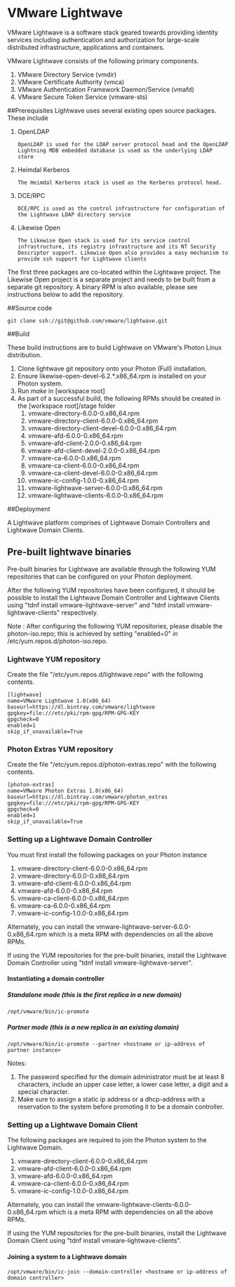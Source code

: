 # VMware Lightwave

VMware Lightwave is a software stack geared towards providing identity services including authentication and authorization for large-scale distributed infrastructure, applications and containers.

VMware Lightwave consists of the following primary components.

1. VMware Directory Service (vmdir)
2. VMware Certificate Authority (vmca)
3. VMware Authentication Framework Daemon/Service (vmafd)
4. VMware Secure Token Service (vmware-sts)

##Prerequisites
Lightwave uses several existing open source packages. These include

1. OpenLDAP

   ```
   OpenLDAP is used for the LDAP server protocol head and the OpenLDAP Lightning MDB embedded database is used as the underlying LDAP store
   ```

2. Heimdal Kerberos

   ```
   The Heimdal Kerberos stack is used as the Kerberos protocol head.
   ```

3. DCE/RPC

   ```
   DCE/RPC is used as the control infrastructure for configuration of the Lightwave LDAP directory service
   ```

4. Likewise Open

   ```
   The Likewise Open stack is used for its service control infrastructure, its registry infrastructure and its NT Security Descriptor support. Likewise Open also provides a easy mechanism to provide ssh support for Lightwave clients
   ```

The first three packages are co-located within the Lightwave project. The Likewise Open project is a separate project and needs to be built from a separate git repository.  A binary RPM is also available, please see instructions below to add the repository.

##Source code

```
git clone ssh://git@github.com/vmware/lightwave.git
```

##Build

These build instructions are to build Lightwave on VMware's Photon Linux distribution.
 1. Clone lightwave git repository onto your Photon (Full) installation.
 2. Ensure likewise-open-devel-6.2.*.x86_64.rpm is installed on your Photon system.
 3. Run *make* in [workspace root]
 4. As part of a successful build, the following RPMs should be created in the [workspace root]/stage folder
     1. vmware-directory-6.0.0-0.x86_64.rpm
     2. vmware-directory-client-6.0.0-0.x86_64.rpm
     3. vmware-directory-client-devel-6.0.0-0.x86_64.rpm
     4. vmware-afd-6.0.0-0.x86_64.rpm
     5. vmware-afd-client-2.0.0-0.x86_64.rpm
     6. vmware-afd-client-devel-2.0.0-0.x86_64.rpm
     7. vmware-ca-6.0.0-0.x86_64.rpm
     8. vmware-ca-client-6.0.0-0.x86_64.rpm
     9. vmware-ca-client-devel-6.0.0-0.x86_64.rpm
     10. vmware-ic-config-1.0.0-0.x86_64.rpm
     11. vmware-lightwave-server-6.0.0-0.x86_64.rpm
     12. vmware-lightwave-clients-6.0.0-0.x86_64.rpm

##Deployment

A Lightwave platform comprises of Lightwave Domain Controllers and Lightwave Domain Clients.

## Pre-built lightwave binaries

Pre-built binaries for Lightwave are available through the following YUM repositories that can be configured on your Photon deployment.

After the following YUM repositories have been configured, it should be possible to install the Lightwave Domain Controller and Lightwave Clients using "tdnf install vmware-lightwave-server" and "tdnf install vmware-lightwave-clients" respectively.

Note : After configuring the following YUM repositories, please disable the photon-iso.repo; this is achieved by setting "enabled=0" in /etc/yum.repos.d/photon-iso.repo.

### Lightwave YUM repository

Create the file "/etc/yum.repos.d/lightwave.repo" with the following contents.

```
[lightwave]
name=VMware Lightwave 1.0(x86_64)
baseurl=https://dl.bintray.com/vmware/lightwave
gpgkey=file:///etc/pki/rpm-gpg/RPM-GPG-KEY
gpgcheck=0
enabled=1
skip_if_unavailable=True
```

### Photon Extras YUM repository

Create the file "/etc/yum.repos.d/photon-extras.repo" with the following contents.

```
[photon-extras]
name=VMware Photon Extras 1.0(x86_64)
baseurl=https://dl.bintray.com/vmware/photon_extras
gpgkey=file:///etc/pki/rpm-gpg/RPM-GPG-KEY
gpgcheck=0
enabled=1
skip_if_unavailable=True
```

### Setting up a Lightwave Domain Controller
You must first install the following packages on your Photon instance

1. vmware-directory-client-6.0.0-0.x86_64.rpm
2. vmware-directory-6.0.0-0.x86_64.rpm
3. vmware-afd-client-6.0.0-0.x86_64.rpm
4. vmware-afd-6.0.0-0.x86_64.rpm
5. vmware-ca-client-6.0.0-0.x86_64.rpm
6. vmware-ca-6.0.0-0.x86_64.rpm
7. vmware-ic-config-1.0.0-0.x86_64.rpm

Alternately, you can install the vmware-lightwave-server-6.0.0-0.x86_64.rpm which is a meta RPM with dependencies on all the above RPMs.

If using the YUM repositories for the pre-built binaries, install the Lightwave Domain Controller using "tdnf install vmware-lightwave-server".

#### Instantiating a domain controller

##### Standalone mode (this is the first replica in a new domain)

```
/opt/vmware/bin/ic-promote
```

##### Partner mode (this is a new replica  in an existing domain)

```
/opt/vmware/bin/ic-promote --partner <hostname or ip-address of partner instance>
```

Notes:

1. The password specified for the domain administrator must be at least 8 characters, include an upper case letter, a lower case letter, a digit and a special character.
2. Make sure to assign a static ip address or a dhcp-address with a reservation to the system before promoting it to be a domain controller.

### Setting up a Lightwave Domain Client

The following packages are required to join the Photon system to the Lightwave Domain.

1. vmware-directory-client-6.0.0-0.x86_64.rpm
2. vmware-afd-client-6.0.0-0.x86_64.rpm
3. vmware-afd-6.0.0-0.x86_64.rpm
4. vmware-ca-client-6.0.0-0.x86_64.rpm
5. vmware-ic-config-1.0.0-0.x86_64.rpm

Alternately, you can install the vmware-lightwave-clients-6.0.0-0.x86_64.rpm which is a meta RPM with dependencies on all the above RPMs.

If using the YUM repositories for the pre-built binaries, install the Lightwave Domain Client using "tdnf install vmware-lightwave-clients".

#### Joining a system to a Lightwave domain
```
/opt/vmware/bin/ic-join --domain-controller <hostname or ip-address of domain controller>
```
